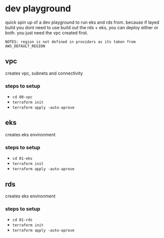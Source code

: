 # dev playground

quick spin up of a dev playground to run eks and rds from. because if layed build you dont need to use build out the rds + eks, you can deploy either or both. you just need the vpc created first.

    NOTES: region is not defined in providers as its taken from AWS_DEFAULT_REGION 

## vpc

creates vpc, subnets and connectivity

### steps to setup

- `cd 00-vpc`
- `terraform init`
- `terraform apply -auto-aprove`

## eks

creates eks environment

### steps to setup

- `cd 01-eks`
- `terraform init`
- `terraform apply -auto-aprove`

## rds

creates eks environment

### steps to setup

- `cd 01-rds`
- `terraform init`
- `terraform apply -auto-aprove`